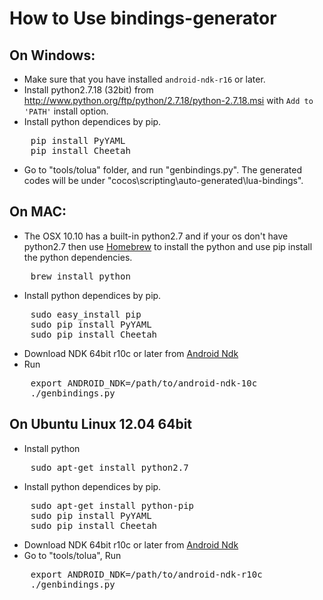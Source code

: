 How to Use bindings-generator
==================

On Windows:
------------

* Make sure that you have installed `android-ndk-r16` or later.
* Install python2.7.18 (32bit) from http://www.python.org/ftp/python/2.7.18/python-2.7.18.msi with `Add to 'PATH'` install option.
* Install python dependices by pip.
<pre>
    pip install PyYAML
    pip install Cheetah
</pre>
* Go to "tools/tolua" folder, and run "genbindings.py". The generated codes will be under "cocos\scripting\auto-generated\lua-bindings".


On MAC:
----------

* The OSX 10.10 has a built-in python2.7 and if your os don't have python2.7 then use [Homebrew](http://brew.sh/) to install the python and use pip install the python dependencies.
<pre>
	brew install python
</pre>

* Install python dependices by pip.
<pre>
    sudo easy_install pip
    sudo pip install PyYAML
    sudo pip install Cheetah
</pre>
    
* Download NDK 64bit r10c or later from [Android Ndk](https://developer.android.com/ndk/downloads/index.html)
* Run
<pre>
	export ANDROID_NDK=/path/to/android-ndk-10c
    ./genbindings.py
</pre>


On Ubuntu Linux 12.04 64bit
------------

* Install python
<pre>
	sudo apt-get install python2.7
</pre>
* Install python dependices by pip.
<pre>
	sudo apt-get install python-pip
	sudo pip install PyYAML
	sudo pip install Cheetah
</pre>
* Download NDK 64bit r10c or later from [Android Ndk](https://developer.android.com/ndk/downloads/index.html)
* Go to "tools/tolua", Run
<pre>
	export ANDROID_NDK=/path/to/android-ndk-r10c
    ./genbindings.py
</pre>
